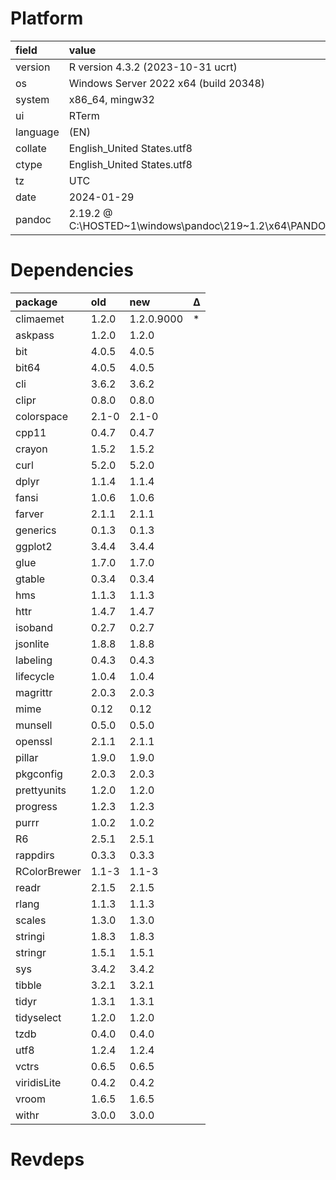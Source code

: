 # Platform

|field    |value                                                                 |
|:--------|:---------------------------------------------------------------------|
|version  |R version 4.3.2 (2023-10-31 ucrt)                                     |
|os       |Windows Server 2022 x64 (build 20348)                                 |
|system   |x86_64, mingw32                                                       |
|ui       |RTerm                                                                 |
|language |(EN)                                                                  |
|collate  |English_United States.utf8                                            |
|ctype    |English_United States.utf8                                            |
|tz       |UTC                                                                   |
|date     |2024-01-29                                                            |
|pandoc   |2.19.2 @ C:\HOSTED~1\windows\pandoc\219~1.2\x64\PANDOC~1.2\pandoc.exe |

# Dependencies

|package      |old   |new        |Δ  |
|:------------|:-----|:----------|:--|
|climaemet    |1.2.0 |1.2.0.9000 |*  |
|askpass      |1.2.0 |1.2.0      |   |
|bit          |4.0.5 |4.0.5      |   |
|bit64        |4.0.5 |4.0.5      |   |
|cli          |3.6.2 |3.6.2      |   |
|clipr        |0.8.0 |0.8.0      |   |
|colorspace   |2.1-0 |2.1-0      |   |
|cpp11        |0.4.7 |0.4.7      |   |
|crayon       |1.5.2 |1.5.2      |   |
|curl         |5.2.0 |5.2.0      |   |
|dplyr        |1.1.4 |1.1.4      |   |
|fansi        |1.0.6 |1.0.6      |   |
|farver       |2.1.1 |2.1.1      |   |
|generics     |0.1.3 |0.1.3      |   |
|ggplot2      |3.4.4 |3.4.4      |   |
|glue         |1.7.0 |1.7.0      |   |
|gtable       |0.3.4 |0.3.4      |   |
|hms          |1.1.3 |1.1.3      |   |
|httr         |1.4.7 |1.4.7      |   |
|isoband      |0.2.7 |0.2.7      |   |
|jsonlite     |1.8.8 |1.8.8      |   |
|labeling     |0.4.3 |0.4.3      |   |
|lifecycle    |1.0.4 |1.0.4      |   |
|magrittr     |2.0.3 |2.0.3      |   |
|mime         |0.12  |0.12       |   |
|munsell      |0.5.0 |0.5.0      |   |
|openssl      |2.1.1 |2.1.1      |   |
|pillar       |1.9.0 |1.9.0      |   |
|pkgconfig    |2.0.3 |2.0.3      |   |
|prettyunits  |1.2.0 |1.2.0      |   |
|progress     |1.2.3 |1.2.3      |   |
|purrr        |1.0.2 |1.0.2      |   |
|R6           |2.5.1 |2.5.1      |   |
|rappdirs     |0.3.3 |0.3.3      |   |
|RColorBrewer |1.1-3 |1.1-3      |   |
|readr        |2.1.5 |2.1.5      |   |
|rlang        |1.1.3 |1.1.3      |   |
|scales       |1.3.0 |1.3.0      |   |
|stringi      |1.8.3 |1.8.3      |   |
|stringr      |1.5.1 |1.5.1      |   |
|sys          |3.4.2 |3.4.2      |   |
|tibble       |3.2.1 |3.2.1      |   |
|tidyr        |1.3.1 |1.3.1      |   |
|tidyselect   |1.2.0 |1.2.0      |   |
|tzdb         |0.4.0 |0.4.0      |   |
|utf8         |1.2.4 |1.2.4      |   |
|vctrs        |0.6.5 |0.6.5      |   |
|viridisLite  |0.4.2 |0.4.2      |   |
|vroom        |1.6.5 |1.6.5      |   |
|withr        |3.0.0 |3.0.0      |   |

# Revdeps

